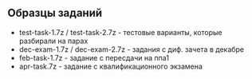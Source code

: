 ## Образцы заданий
- test-task-1.7z / test-task-2.7z - тестовые варианты, которые разбирали на парах
- dec-exam-1.7z / dec-exam-2.7z - задания с диф. зачета в декабре
- feb-task-1.7z - задание с пересдачи на ппа1
- apr-task.7z - задание с квалификационного экзамена